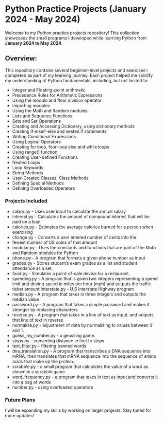 # Python Practice Projects (January 2024 - May 2024)
Welcome to my Python practice projects repository! This collection showcases the small programs I developed while learning Python from **January 2024 to May 2024**.

## **Overview:**    
This repository contains several beginner-level projects and exercises I completed as part of my learning journey. Each project helped me solidify my understanding of Python fundamentals, including, but not limited to:

- Integer and Floating-point arithmetic
- Precedence Rules for Arithmetic Expressions
- Using the modulo and floor division operator
- Importing modules
- Using the Math and Random modules
- Lists and Sequence Functions
- Sets and Set Operations
- Creating and Accessing Dictionary, using dictionary methods
- Creating if-elseif-else and nested if statements
- Writing Conditional Expressions
- Using Logical Operators
- Creating for loop, foor-loop else and while loops
- Using range() function
- Creating User-defined Functions
- Nested Loops
- Loop Keywords
- String Methods
- User-Created Classes, Class Methods
- Defining Special Methods
- Defining Overloaded Operators
### Projects Included
- salary.py - Uses user input to calculate the annual salary
- interest.py - Calculates the amount of compound interest that will be paid on a loan
- calories.py - Estimates the average calories burned for a person when exercising
- change.py - Converts a user entered number of cents into the
- fewest number of US coins of that amount
- modular.py - Uses the constants and functions that are part of the Math and Random modules for Python
- phone.py - A program that formats a given phone number as input
- grades.py - Stores student’s exam grades as a list and student attendance as a set.
- food.py - Simulates a point-of-sale device for a restaurant.
- speeding.py - A program that is given two integers representing a speed limit and driving speed in miles per hour (mph) and outputs the traffic ticket amount interstate.py - U.S Interstate Highway program
- median.py - A program that takes in three integers and outputs the median value
- password.py - A program that takes a simple password and makes it stronger by replacing characters
- reverse.py - A program that takes in a line of text as input, and outputs that line of text in reverse
- normalize.py - adjustment of data by normalizing to values between 0 and 1.
- guess_my_number.py - a geussing game.
- steps.py - converting distance in feet to steps
- text_filter.py - filtering banned words
- dna_translation.py - A program that transcribes a DNA sequence into mRNA, then translates that mRNA sequence into the sequence of amino acids that make up the protein.
- scrabble.py - a small program that calculates the value of a word as shown in a scrabble game
- word_frequency.py - a program that takes in text as input and converts it into a bag of words
- number.py - using overloaded operators

### Future Plans
I will be expanding my skills by working on larger projects. Stay tuned for more updates!
